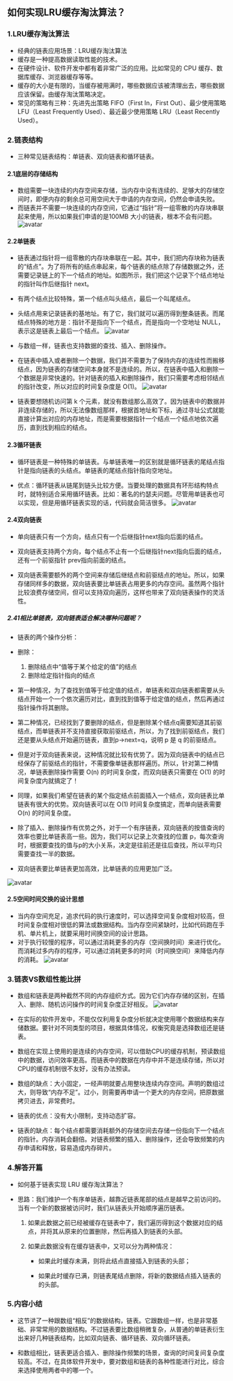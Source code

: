 ## 如何实现LRU缓存淘汰算法？

### 1.LRU缓存淘汰算法
- 经典的链表应用场景：LRU缓存淘汰算法
- 缓存是一种提高数据读取性能的技术。
- 在硬件设计、软件开发中都有着非常广泛的应用。比如常见的 CPU 缓存、数据库缓存、浏览器缓存等等。
- 缓存的大小是有限的，当缓存被用满时，哪些数据应该被清理出去，哪些数据应该保留。由缓存淘汰策略决定。
- 常见的策略有三种：先进先出策略 FIFO（First In，First Out）、最少使用策略 LFU（Least Frequently Used）、最近最少使用策略 LRU（Least Recently Used）。

### 2.链表结构
- 三种常见链表结构：单链表、双向链表和循环链表。

#### 2.1底层的存储结构
- 数组需要一块连续的内存空间来存储，当内存中没有连续的、足够大的存储空间时，即便内存的剩余总可用空间大于申请的内存空间，仍然会申请失败。
- 而链表并不需要一块连续的内存空间，它通过“指针”将一组零散的内存块串联起来使用，所以如果我们申请的是100MB 大小的链表，根本不会有问题。
![avatar](../images/数组与链表的内存分布.jpg)

#### 2.2单链表
- 链表通过指针将一组零散的内存块串联在一起。其中，我们把内存块称为链表的“结点”。为了将所有的结点串起来，每个链表的结点除了存储数据之外，还需要记录链上的下一个结点的地址。如图所示，我们把这个记录下个结点地址的指针叫作后继指针 next。

- 有两个结点比较特殊，第一个结点叫头结点，最后一个叫尾结点。
- 头结点用来记录链表的基地址。有了它，我们就可以遍历得到整条链表。而尾结点特殊的地方是：指针不是指向下一个结点，而是指向一个空地址 NULL，表示这是链表上最后一个结点。
![avatar](../images/单链表.jpg)

- 与数组一样，链表也支持数据的查找、插入、删除操作。
- 在链表中插入或者删除一个数据，我们并不需要为了保持内存的连续性而搬移结点，因为链表的存储空间本身就不是连续的。所以，在链表中插入和删除一个数据是非常快速的。针对链表的插入和删除操作，我们只需要考虑相邻结点的指针改变，所以对应的时间复杂度是 O(1)。
![avatar](../images/链表插入删除操作.jpg)

- 链表要想随机访问第 k 个元素，就没有数组那么高效了。因为链表中的数据并非连续存储的，所以无法像数组那样，根据首地址和下标，通过寻址公式就能直接计算出对应的内存地址，而是需要根据指针一个结点一个结点地依次遍历，直到找到相应的结点。

#### 2.3循环链表
- 循环链表是一种特殊的单链表。与单链表唯一的区别就是循环链表的尾结点指针是指向链表的头结点。单链表的尾结点指针指向空地址。

- 优点：循环链表从链尾到链头比较方便。当要处理的数据具有环形结构特点时，就特别适合采用循环链表。比如：著名的约瑟夫问题。尽管用单链表也可以实现，但是用循环链表实现的话，代码就会简洁很多。
![avatar](../images/循环链表.jpg)

#### 2.4双向链表
- 单向链表只有一个方向，结点只有一个后继指针next指向后面的结点。

- 双向链表支持两个方向，每个结点不止有一个后继指针next指向后面的结点，还有一个前驱指针 prev指向前面的结点。

- 双向链表需要额外的两个空间来存储后继结点和前驱结点的地址。所以，如果存储同样多的数据，双向链表要比单链表占用更多的内存空间。虽然两个指针比较浪费存储空间，但可以支持双向遍历，这样也带来了双向链表操作的灵活性。

##### 2.41相比单链表，双向链表适合解决哪种问题呢？
- 链表的两个操作分析：
- 删除：
    1. 删除结点中“值等于某个给定的值”的结点
    2. 删除给定指针指向的结点

- 第一种情况，为了查找到值等于给定值的结点，单链表和双向链表都需要从头结点开始一个一个依次遍历对比，直到找到值等于给定值的结点，然后再通过指针操作将其删除。
- 第二种情况，已经找到了要删除的结点，但是删除某个结点q需要知道其前驱结点，而单链表并不支持直接获取前驱结点，所以，为了找到前驱结点，我们还是要从头结点开始遍历链表，直到p->next=q，说明 p 是 q 的前驱结点。
- 但是对于双向链表来说，这种情况就比较有优势了。因为双向链表中的结点已经保存了前驱结点的指针，不需要像单链表那样遍历。所以，针对第二种情况，单链表删除操作需要 O(n) 的时间复杂度，而双向链表只需要在 O(1) 的时间复杂度内就搞定了！

- 同理，如果我们希望在链表的某个指定结点前面插入一个结点，双向链表比单链表有很大的优势。双向链表可以在 O(1) 时间复杂度搞定，而单向链表需要 O(n) 的时间复杂度。
- 除了插入、删除操作有优势之外，对于一个有序链表，双向链表的按值查询的效率也要比单链表高一些。因为，我们可以记录上次查找的位置 p，每次查询时，根据要查找的值与p的大小关系，决定是往前还是往后查找，所以平均只需要查找一半的数据。

- 双向链表要比单链表更加高效，比单链表的应用更加广泛。

![avatar](../images/双向链表.jpg)

#### 2.5空间时间交换的设计思想
- 当内存空间充足，追求代码的执行速度时，可以选择空间复杂度相对较高，但时间复杂度相对很低的算法或数据结构。当内存空间紧缺时，比如代码跑在手机、单片机上，就要采用时间换空间的设计思路。
- 对于执行较慢的程序，可以通过消耗更多的内存（空间换时间）来进行优化。而消耗过多内存的程序，可以通过消耗更多的时间（时间换空间）来降低内存的消耗。
![avatar](../images/双向循环链表.jpg)

### 3.链表VS数组性能比拼
- 数组和链表是两种截然不同的内存组织方式。因为它们内存存储的区别，在插入、删除、随机访问操作的时间复杂度正好相反。
![avatar](../images/数组链表时间复杂度.jpg)

- 在实际的软件开发中，不能仅仅利用复杂度分析就决定使用哪个数据结构来存储数据。要针对不同类型的项目，根据具体情况，权衡究竟是选择数组还是链表。

- 数组在实现上使用的是连续的内存空间，可以借助CPU的缓存机制，预读数组中的数据，访问效率更高。而链表中的数据在内存中并不是连续存储，所以对CPU的缓存机制很不友好，没有办法预读。

- 数组的缺点：大小固定，一经声明就要占用整块连续内存空间。声明的数组过大，则导致“内存不足”。过小，则需要再申请一个更大的内存空间，把原数据拷贝进去，非常费时。
- 链表的优点：没有大小限制，支持动态扩容。
- 链表的缺点：每个结点都需要消耗额外的存储空间去存储一份指向下一个结点的指针。内存消耗会翻倍。对链表频繁的插入、删除操作，还会导致频繁的内存申请和释放，容易造成内存碎片。

### 4.解答开篇
- 如何基于链表实现 LRU 缓存淘汰算法？

- 思路：我们维护一个有序单链表，越靠近链表尾部的结点是越早之前访问的。当有一个新的数据被访问时，我们从链表头开始顺序遍历链表。

    1. 如果此数据之前已经被缓存在链表中了，我们遍历得到这个数据对应的结点，并将其从原来的位置删除，然后再插入到链表的头部。
    2. 如果此数据没有在缓存链表中，又可以分为两种情况：

        - 如果此时缓存未满，则将此结点直接插入到链表的头部；

        - 如果此时缓存已满，则链表尾结点删除，将新的数据结点插入链表的的头部。

### 5.内容小结
- 这节讲了一种跟数组“相反”的数据结构，链表。它跟数组一样，也是非常基础、非常常用的数据结构。不过链表要比数组稍微复杂，从普通的单链表衍生出来好几种链表结构，比如双向链表、循环链表、双向循环链表。

- 和数组相比，链表更适合插入、删除操作频繁的场景，查询的时间复间复杂度较高。不过，在具体软件开发中，要对数组和链表的各种性能进行对比，综合来选择使用两者中的哪一个。
